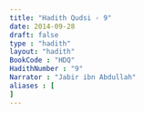 ```yaml
---
title: "Hadith Qudsi - 9"
date: 2014-09-28
draft: false
type : "hadith"
layout: "hadith"
BookCode : "HDQ"
HadithNumber : "9"
Narrator : "Jabir ibn Abdullah"
aliases : [
]
---
```

